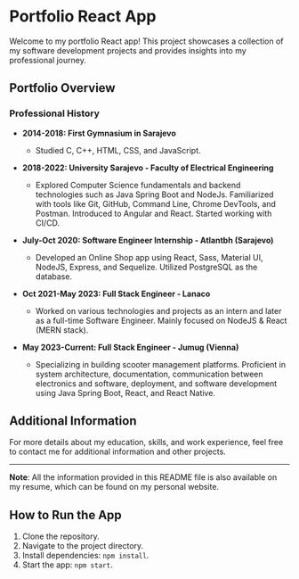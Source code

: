 # Portfolio React App

Welcome to my portfolio React app! This project showcases a collection of my software development projects and provides insights into my professional journey.

## Portfolio Overview

### Professional History

- **2014-2018: First Gymnasium in Sarajevo**
  - Studied C, C++, HTML, CSS, and JavaScript.

- **2018-2022: University Sarajevo - Faculty of Electrical Engineering**
  - Explored Computer Science fundamentals and backend technologies such as Java Spring Boot and NodeJs. Familiarized with tools like Git, GitHub, Command Line, Chrome DevTools, and Postman. Introduced to Angular and React. Started working with CI/CD.

- **July-Oct 2020: Software Engineer Internship - Atlantbh (Sarajevo)**
  - Developed an Online Shop app using React, Sass, Material UI, NodeJS, Express, and Sequelize. Utilized PostgreSQL as the database.

- **Oct 2021-May 2023: Full Stack Engineer - Lanaco**
  - Worked on various technologies and projects as an intern and later as a full-time Software Engineer. Mainly focused on NodeJS & React (MERN stack).

- **May 2023-Current: Full Stack Engineer - Jumug (Vienna)**
  - Specializing in building scooter management platforms. Proficient in system architecture, documentation, communication between electronics and software, deployment, and software development using Java Spring Boot, React, and React Native.

## Additional Information

For more details about my education, skills, and work experience, feel free to contact me for additional information and other projects.

---

**Note**: All the information provided in this README file is also available on my resume, which can be found on my personal website.

## How to Run the App

1. Clone the repository.
2. Navigate to the project directory.
3. Install dependencies: `npm install`.
4. Start the app: `npm start`.